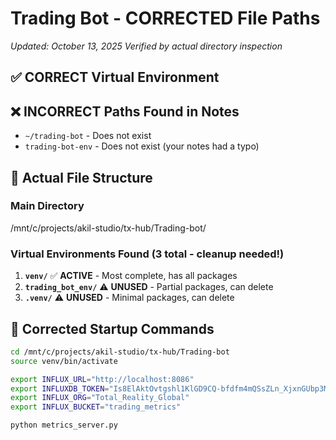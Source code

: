 # Trading Bot - CORRECTED File Paths
*Updated: October 13, 2025*
*Verified by actual directory inspection*

## ✅ CORRECT Virtual Environment
## ❌ INCORRECT Paths Found in Notes
- `~/trading-bot` - Does not exist
- `trading-bot-env` - Does not exist (your notes had a typo)

## 📁 Actual File Structure

### Main Directory
/mnt/c/projects/akil-studio/tx-hub/Trading-bot/
### Virtual Environments Found (3 total - cleanup needed!)
1. **`venv/`** ✅ **ACTIVE** - Most complete, has all packages
2. **`trading_bot_env/`** ⚠️ **UNUSED** - Partial packages, can delete
3. **`.venv/`** ⚠️ **UNUSED** - Minimal packages, can delete

## 🔧 Corrected Startup Commands

```bash
cd /mnt/c/projects/akil-studio/tx-hub/Trading-bot
source venv/bin/activate

export INFLUX_URL="http://localhost:8086"
export INFLUXDB_TOKEN="Is8ElAktOvtgshl1KlGD9CQ-bfdfm4mQSsZLn_XjxnGUbp3MRuD7P5Pu7vavEMK7mS4Ts2QnHEA1It7Gc2LgeA=="
export INFLUX_ORG="Total_Reality_Global"
export INFLUX_BUCKET="trading_metrics"

python metrics_server.py
